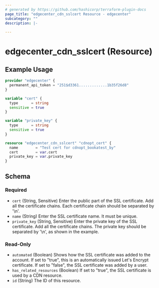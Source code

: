 ```yaml
---
# generated by https://github.com/hashicorp/terraform-plugin-docs
page_title: "edgecenter_cdn_sslcert Resource - edgecenter"
subcategory: ""
description: |-
  
---
```


# edgecenter_cdn_sslcert (Resource)



## Example Usage

```terraform
provider "edgecenter" {
  permanent_api_token = "251$d3361.............1b35f26d8"
}

variable "cert" {
  type      = string
  sensitive = true
}

variable "private_key" {
  type      = string
  sensitive = true
}

resource "edgecenter_cdn_sslcert" "cdnopt_cert" {
  name        = "Test cert for cdnopt_bookatest_by"
  cert        = var.cert
  private_key = var.private_key
}
```

<!-- schema generated by tfplugindocs -->
## Schema

### Required

- `cert` (String, Sensitive) Enter the public part of the SSL certificate. Add all the certificate chains. Each certificate chain should be separated by '\n'.
- `name` (String) Enter the SSL certificate name. It must be unique.
- `private_key` (String, Sensitive) Enter the private key of the SSL certificate. Add all the certificate chains. The private key should be separated by '\n', as shown in the example.

### Read-Only

- `automated` (Boolean) Shows how the SSL certificate was added to the account. If set to "true", this is an automatically issued Let's Encrypt certificate. If set to "false", the SSL certificate was added by a user.
- `has_related_resources` (Boolean) If set to "true", the SSL certificate is used by a CDN resource.
- `id` (String) The ID of this resource.
